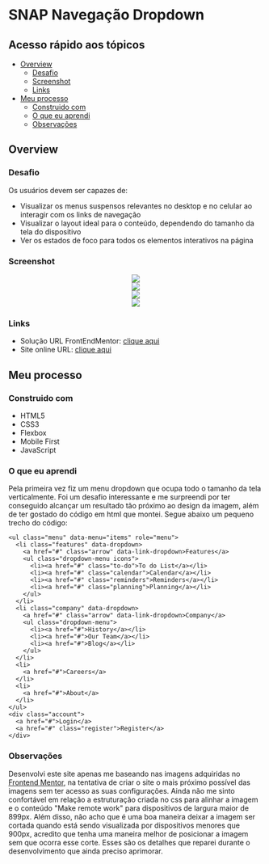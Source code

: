 # SNAP Navegação Dropdown

## Acesso rápido aos tópicos

- [Overview](#overview)
  - [Desafio](#desafio)
  - [Screenshot](#screenshot)
  - [Links](#links)
- [Meu processo](#meu-processo)
  - [Construido com](#construido-com)
  - [O que eu aprendi](#o-que-eu-aprendi)
  - [Observações](#observações)

## Overview

### Desafio

Os usuários devem ser capazes de:

- Visualizar os menus suspensos relevantes no desktop e no celular ao interagir com os links de navegação
- Visualizar o layout ideal para o conteúdo, dependendo do tamanho da tela do dispositivo
- Ver os estados de foco para todos os elementos interativos na página

### Screenshot

<div align="center">
  <img src="https://user-images.githubusercontent.com/92189897/184259061-8675c792-6fd5-4d8e-818a-013e1536e7c8.png" />
</div>
<div align="center">
  <img src="https://user-images.githubusercontent.com/92189897/184259065-b04cf26b-4ab7-4230-a290-5faaa06e3cb2.png" />
</div>
<div align="center">
  <img src="https://user-images.githubusercontent.com/92189897/184259066-d2510936-a154-45e9-a5be-abeba8550a0f.png" />
</div>
<div align="center">
  <img src="https://user-images.githubusercontent.com/92189897/184259069-761db332-8c9b-4dad-adaa-5620ec210054.png" />
</div>

### Links

- Solução URL FrontEndMentor: [clique aqui](https://www.frontendmentor.io/profile/PedroHenriqueSampaioNovaes)
- Site online URL: [clique aqui](https://pedrohenriquesampaionovaes.github.io/snap-nav-dropdown/)

## Meu processo

### Construido com

- HTML5
- CSS3
- Flexbox
- Mobile First
- JavaScript

### O que eu aprendi

Pela primeira vez fiz um menu dropdown que ocupa todo o tamanho da tela verticalmente. Foi um desafio interessante e me surpreendi por ter conseguido alcançar um resultado tão próximo ao design da imagem, além de ter gostado do código em html que montei. Segue abaixo um pequeno trecho do código:

```
<ul class="menu" data-menu="items" role="menu">
  <li class="features" data-dropdown>
    <a href="#" class="arrow" data-link-dropdown>Features</a>
    <ul class="dropdown-menu icons">
      <li><a href="#" class="to-do">To do List</a></li>
      <li><a href="#" class="calendar">Calendar</a></li>
      <li><a href="#" class="reminders">Reminders</a></li>
      <li><a href="#" class="planning">Planning</a></li>
    </ul>
  </li>
  <li class="company" data-dropdown>
    <a href="#" class="arrow" data-link-dropdown>Company</a>
    <ul class="dropdown-menu">
      <li><a href="#">History</a></li>
      <li><a href="#">Our Team</a></li>
      <li><a href="#">Blog</a></li>
    </ul>
  </li>
  <li>
    <a href="#">Careers</a>
  </li>
  <li>
    <a href="#">About</a>
  </li>
</ul>
<div class="account">
  <a href="#">Login</a>
  <a href="#" class="register">Register</a>
</div>
```

### Observações

Desenvolvi este site apenas me baseando nas imagens adquiridas no [Frontend Mentor](https://www.frontendmentor.io/challenges), na tentativa de criar o site o mais próximo possível das imagens sem ter acesso as suas configurações.
Ainda não me sinto confortável em relação a estruturação criada no css para alinhar a imagem e o conteúdo "Make remote work" para dispositivos de largura maior de 899px. Além disso, não acho que é uma boa maneira deixar a imagem ser cortada quando está sendo visualizada por dispositivos menores que 900px, acredito que tenha uma maneira melhor de posicionar a imagem sem que ocorra esse corte. 
Esses são os detalhes que reparei durante o desenvolvimento que ainda preciso aprimorar.

